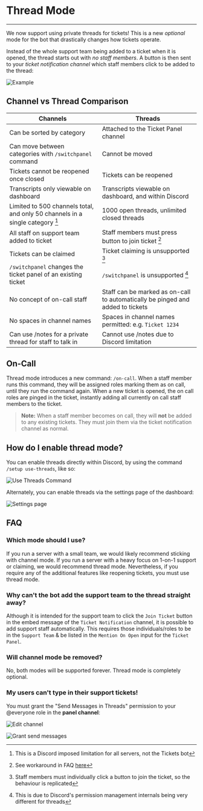 # Thread Mode
***

We now support using private threads for tickets! This is a new *optional* mode for the bot that drastically changes how tickets operate.	

Instead of the whole support team being added to a ticket when it is opened, the thread starts out with *no staff members*. A button is then sent to your *ticket notification channel* which staff members click to be added to the thread:

![Example](/img/ticket_notification.webp)

## Channel vs Thread Comparison
|Channels|Threads|
|--|--|
|Can be sorted by category|Attached to the Ticket Panel channel|
|Can move between categories with `/switchpanel` command|Cannot be moved|
|Tickets cannot be reopened once closed|Tickets can be reopened|
|Transcripts only viewable on dashboard|Transcripts viewable on dashboard, and within Discord|
|Limited to 500 channels total, and only 50 channels in a single category [^note1]|1000 open threads, unlimited closed threads|
|All staff on support team added to ticket | Staff members must press button to join ticket [^note2]|
|Tickets can be claimed |Ticket claiming is unsupported [^note3]|
|`/switchpanel` changes the ticket panel of an existing ticket |`/switchpanel` is unsupported [^note4]|
|No concept of on-call staff|Staff can be marked as on-call to automatically be pinged and added to tickets|
|No spaces in channel names|Spaces in channel names permitted: e.g. `Ticket 1234`
|Can use /notes for a private thread for staff to talk in|Cannot use /notes due to Discord limitation|

[^note1]: This is a Discord imposed limitation for all servers, not the Tickets bot

[^note2]: See workaround in FAQ [here](#why-cant-the-bot-add-the-support-team-to-the-thread-straight-away)

[^note3]: Staff members must individually click a button to join the ticket, so the behaviour is replicated

[^note4]: This is due to Discord's permission management internals being very different for threads

## On-Call
Thread mode introduces a new command: `/on-call`. When a staff member runs this command, they will be assigned roles marking them as on call, until they run the command again. When a new ticket is opened, the on call roles are pinged in the ticket, instantly adding all currently on call staff members to the ticket.

> **Note:** When a staff member becomes on call, they will **not** be added to any existing tickets. They must join them via the ticket notification channel as normal.

## How do I enable thread mode?
You can enable threads directly within Discord, by using the command `/setup use-threads`, like so:

![Use Threads Command](/img/threads_command.webp)

Alternately, you can enable threads via the settings page of the dashboard:

![Settings page](/img/threads_enable_dashboard.webp)

## FAQ
### Which mode should I use?
If you run a server with a small team, we would likely recommend sticking with channel mode. If you run a server with a heavy focus on 1-on-1 support or claiming, we would recommend thread mode. Nevertheless, if you require any of the additional features like reopening tickets, you must use thread mode.

### Why can't the bot add the support team to the thread straight away?
Although it is intended for the support team to click the `Join Ticket` button in the embed message of the `Ticket Notification` channel, it is possible to add support staff automatically. This requires those individuals/roles to be in the `Support Team` & be listed in the `Mention On Open` input for the `Ticket Panel`.

### Will channel mode be removed?
No, both modes will be supported forever. Thread mode is completely optional.

### My users can't type in their support tickets!
You must grant the "Send Messages in Threads" permission to your @everyone role in the **panel channel**:

![Edit channel](/img/edit_channel.webp)

![Grant send messages](/img/grant_send_messages_in_thread.webp)

